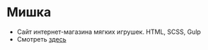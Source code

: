 # Мишка

* Cайт интернет-магазина мягких игрушек. HTML, SCSS, Gulp
* Смотреть [здесь](https://elistratovamaria.github.io/1756717-mishka-27/)

